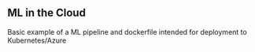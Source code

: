## ML in the Cloud
Basic example of a ML pipeline and dockerfile intended for deployment to Kubernetes/Azure
